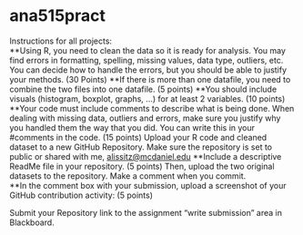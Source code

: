 # ana515pract
Instructions for all projects:  
**Using R, you need to clean the data so it is ready for analysis. You may find errors in formatting, spelling, missing values, data type, outliers, etc. You can decide how to handle the errors, but you should be able to justify your methods. (30 Points) 
**If there is more than one datafile, you need to combine the two files into one datafile. (5 points) 
**You should include visuals (histogram, boxplot, graphs, …) for at least 2 variables. (10 points) 
**Your code must include comments to describe what is being done. When dealing with missing data, outliers and errors, make sure you justify why you handled them the way that you did. You can write this in your #comments in the code. (15 points) 
Upload your R code and cleaned dataset to a new GitHub Repository. Make sure the repository is set to public or shared with me, alissitz@mcdaniel.edu 
**Include a descriptive ReadMe file in your repository. (5 points) 
Then, upload the two original datasets to the repository. Make a comment when you commit.  
**In the comment box with your submission, upload a screenshot of your GitHub contribution activity: (5 points) 
 
Submit your Repository link to the assignment “write submission” area in Blackboard. 

